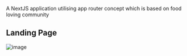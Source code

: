 A NextJS application utilising app router concept which is based on food loving community

## Landing Page
![image](https://github.com/DeveloperSaikat/Fomato/assets/40135714/477e9e74-9190-4127-aff1-b85aa3fc823f)
